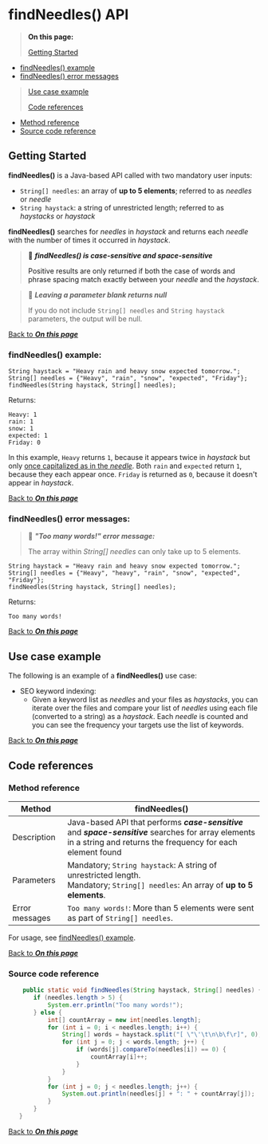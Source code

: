 <!-- Source code reference is Confidential + Proprietary Google&#174;-->

# findNeedles() API <a name="top"/>

> **On this page:**
> 
> [Getting Started](#Overview)
- [findNeedles() example](#Example)
- [findNeedles() error messages](#Errors)
>
>[Use case example](#Uses)
>
>[Code references](#Code)
- [Method reference](#Method_ref)
- [Source code reference](#Source_code_ref)

## Getting Started <a name="Overview"/>

**findNeedles()** is a Java-based API called with two mandatory user inputs:

- `String[] needles`: an array of **up to 5 elements**; referred to as *needles* or *needle*
- `String haystack`: a string of unrestricted length; referred to as *haystacks* or *haystack*

**findNeedles()** searches for *needles* in *haystack* and returns each *needle* with the number of times it occurred in *haystack*. 

> :memo: ***findNeedles() is case-sensitive and space-sensitive***
> <a name="case_sensitive"/>
> 
> Positive results are only returned if both the case of words and phrase spacing match exactly between your *needle* and the *haystack*.

> :memo: ***Leaving a parameter blank returns null***
> 
> If you do not include `String[] needles` and `String haystack` parameters, the output will be null. 

[Back to ***On this page***](#top)

### findNeedles() example:<a name="Example"/>
	
	String haystack = "Heavy rain and heavy snow expected tomorrow.";
	String[] needles = {"Heavy", "rain", "snow", "expected", "Friday"};
	findNeedles(String haystack, String[] needles);
	
Returns:
	
	Heavy: 1
	rain: 1
	snow: 1 
	expected: 1
	Friday: 0
	
In this example, `Heavy` returns `1`, because it appears twice in *haystack* but only [once capitalized as in the *needle*](#case_sensitive). Both `rain` and `expected` return `1`, because they each appear once. `Friday` is returned as `0`, because it doesn't appear in *haystack*.

[Back to ***On this page***](#top)

### findNeedles() error messages:<a name="Errors"/>

> 🚨 ***"Too many words!" error message:***
> 
> The array within *String[] needles* can only take up to 5 elements. 

	String haystack = "Heavy rain and heavy snow expected tomorrow.";
	String[] needles = {"Heavy", "heavy", "rain", "snow", "expected", "Friday"};
	findNeedles(String haystack, String[] needles);
	
Returns:
	
	Too many words!


[Back to ***On this page***](#top)

## Use case example<a name="Uses"/>

The following is an example of a **findNeedles()** use case:

- SEO keyword indexing:
	- Given a keyword list as *needles* and your files as *haystacks*, 
	you can iterate over the files and compare your list of *needles* using each 
	file (converted to a string) as a *haystack*. Each *needle* is counted and 
	you can see the frequency your targets use the list of keywords.
	
[Back to ***On this page***](#top)

## Code references <a name="Code"/>

### Method reference <a name="Method_ref"/>

Method | findNeedles()      
------ | ------
Description | Java-based API that performs ***case-sensitive*** and ***space-sensitive*** searches for array elements in a string and returns the frequency for each element found
Parameters | Mandatory; `String haystack`: A string of unrestricted length. <br> Mandatory; `String[] needles`: An array of **up to 5 elements**.<br> 
Error messages | `Too many words!`: More than 5 elements were sent as part of `String[] needles`.

For usage, see [findNeedles() example](#Example).


[Back to ***On this page***](#top)

### Source code reference <a name="Source_code_ref"/>
```java
    public static void findNeedles(String haystack, String[] needles) {
       if (needles.length > 5) {
           System.err.println("Too many words!");
       } else {
           int[] countArray = new int[needles.length];
           for (int i = 0; i < needles.length; i++) {
               String[] words = haystack.split("[ \"\'\t\n\b\f\r]", 0);
               for (int j = 0; j < words.length; j++) {
                   if (words[j].compareTo(needles[i]) == 0) {
                       countArray[i]++;
                   }
               }
           }
           for (int j = 0; j < needles.length; j++) {
               System.out.println(needles[j] + ": " + countArray[j]);
           }
       }
   }
```
[Back to ***On this page***](#top)
